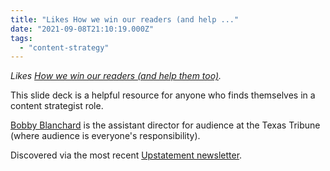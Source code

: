 ```yaml
---
title: "Likes How we win our readers (and help ..."
date: "2021-09-08T21:10:19.000Z"
tags: 
  - "content-strategy"
---
```


_Likes [How we win our readers (and help them too)](https://docs.google.com/presentation/d/1jgEKBtSubGXolMaA8DeYjcMf5t97HqKvrHC5QxfnbEY/mobilepresent#slide=id.g8d987be1ad_0_0)._

This slide deck is a helpful resource for anyone who finds themselves in a content strategist role.

[Bobby Blanchard](https://twitter.com/bobbycblanchard) is the assistant director for audience at the Texas Tribune (where audience is everyone's responsibility).

Discovered via the most recent [Upstatement newsletter](https://us4.campaign-archive.com/?u=7d114d141c378a0c2631d88f0&id=5536244534).
